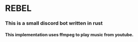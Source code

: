 # REBEL

### This is a small discord bot written in rust

#### This implementation uses ffmpeg to play music from youtube. 